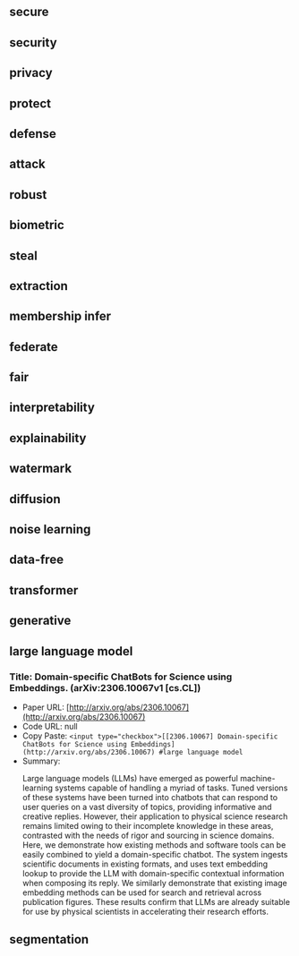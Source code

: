 ## secure
## security
## privacy
## protect
## defense
## attack
## robust
## biometric
## steal
## extraction
## membership infer
## federate
## fair
## interpretability
## explainability
## watermark
## diffusion
## noise learning
## data-free
## transformer
## generative
## large language model
### Title: Domain-specific ChatBots for Science using Embeddings. (arXiv:2306.10067v1 [cs.CL])
* Paper URL: [http://arxiv.org/abs/2306.10067](http://arxiv.org/abs/2306.10067)
* Code URL: null
* Copy Paste: `<input type="checkbox">[[2306.10067] Domain-specific ChatBots for Science using Embeddings](http://arxiv.org/abs/2306.10067) #large language model`
* Summary: <p>Large language models (LLMs) have emerged as powerful machine-learning
systems capable of handling a myriad of tasks. Tuned versions of these systems
have been turned into chatbots that can respond to user queries on a vast
diversity of topics, providing informative and creative replies. However, their
application to physical science research remains limited owing to their
incomplete knowledge in these areas, contrasted with the needs of rigor and
sourcing in science domains. Here, we demonstrate how existing methods and
software tools can be easily combined to yield a domain-specific chatbot. The
system ingests scientific documents in existing formats, and uses text
embedding lookup to provide the LLM with domain-specific contextual information
when composing its reply. We similarly demonstrate that existing image
embedding methods can be used for search and retrieval across publication
figures. These results confirm that LLMs are already suitable for use by
physical scientists in accelerating their research efforts.
</p>

## segmentation

